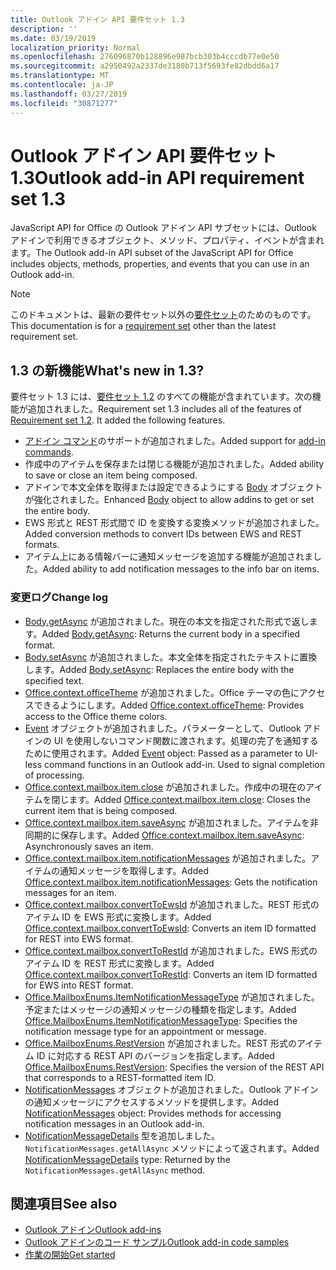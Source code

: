 ```yaml
---
title: Outlook アドイン API 要件セット 1.3
description: ''
ms.date: 03/19/2019
localization_priority: Normal
ms.openlocfilehash: 276096870b128896e987bcb303b4cccdb77e0e50
ms.sourcegitcommit: a2950492a2337de3180b713f5693fe82dbdd6a17
ms.translationtype: MT
ms.contentlocale: ja-JP
ms.lasthandoff: 03/27/2019
ms.locfileid: "30871277"
---
```

# <a name="outlook-add-in-api-requirement-set-13"></a><span data-ttu-id="e1e2d-102">Outlook アドイン API 要件セット 1.3</span><span class="sxs-lookup"><span data-stu-id="e1e2d-102">Outlook add-in API requirement set 1.3</span></span>

<span data-ttu-id="e1e2d-103">JavaScript API for Office の Outlook アドイン API サブセットには、Outlook アドインで利用できるオブジェクト、メソッド、プロパティ、イベントが含まれます。</span><span class="sxs-lookup"><span data-stu-id="e1e2d-103">The Outlook add-in API subset of the JavaScript API for Office includes objects, methods, properties, and events that you can use in an Outlook add-in.</span></span>

> [!NOTE]
> <span data-ttu-id="e1e2d-104">このドキュメントは、最新の要件セット以外の[要件セット](/office/dev/add-ins/reference/requirement-sets/outlook-api-requirement-sets)のためのものです。</span><span class="sxs-lookup"><span data-stu-id="e1e2d-104">This documentation is for a [requirement set](/office/dev/add-ins/reference/requirement-sets/outlook-api-requirement-sets) other than the latest requirement set.</span></span> 

## <a name="whats-new-in-13"></a><span data-ttu-id="e1e2d-105">1.3 の新機能</span><span class="sxs-lookup"><span data-stu-id="e1e2d-105">What's new in 1.3?</span></span>

<span data-ttu-id="e1e2d-p101">要件セット 1.3 には、[要件セット 1.2](../requirement-set-1.2/outlook-requirement-set-1.2.md) のすべての機能が含まれています。次の機能が追加されました。</span><span class="sxs-lookup"><span data-stu-id="e1e2d-p101">Requirement set 1.3 includes all of the features of [Requirement set 1.2](../requirement-set-1.2/outlook-requirement-set-1.2.md). It added the following features.</span></span>

- <span data-ttu-id="e1e2d-108">[アドイン コマンド](/outlook/add-ins/add-in-commands-for-outlook)のサポートが追加されました。</span><span class="sxs-lookup"><span data-stu-id="e1e2d-108">Added support for [add-in commands](/outlook/add-ins/add-in-commands-for-outlook).</span></span>
- <span data-ttu-id="e1e2d-109">作成中のアイテムを保存または閉じる機能が追加されました。</span><span class="sxs-lookup"><span data-stu-id="e1e2d-109">Added ability to save or close an item being composed.</span></span>
- <span data-ttu-id="e1e2d-110">アドインで本文全体を取得または設定できるようにする [Body](/javascript/api/outlook_1_3/office.body) オブジェクトが強化されました。</span><span class="sxs-lookup"><span data-stu-id="e1e2d-110">Enhanced [Body](/javascript/api/outlook_1_3/office.body) object to allow addins to get or set the entire body.</span></span>
- <span data-ttu-id="e1e2d-111">EWS 形式と REST 形式間で ID を変換する変換メソッドが追加されました。</span><span class="sxs-lookup"><span data-stu-id="e1e2d-111">Added conversion methods to convert IDs between EWS and REST formats.</span></span>
- <span data-ttu-id="e1e2d-112">アイテム上にある情報バーに通知メッセージを追加する機能が追加されました。</span><span class="sxs-lookup"><span data-stu-id="e1e2d-112">Added ability to add notification messages to the info bar on items.</span></span>

### <a name="change-log"></a><span data-ttu-id="e1e2d-113">変更ログ</span><span class="sxs-lookup"><span data-stu-id="e1e2d-113">Change log</span></span>

- <span data-ttu-id="e1e2d-114">[Body.getAsync](/javascript/api/outlook_1_3/office.body#getasync-coerciontype--options--callback-) が追加されました。現在の本文を指定された形式で返します。</span><span class="sxs-lookup"><span data-stu-id="e1e2d-114">Added [Body.getAsync](/javascript/api/outlook_1_3/office.body#getasync-coerciontype--options--callback-): Returns the current body in a specified format.</span></span>
- <span data-ttu-id="e1e2d-115">[Body.setAsync](/javascript/api/outlook_1_3/office.body#setasync-data--options--callback-) が追加されました。本文全体を指定されたテキストに置換します。</span><span class="sxs-lookup"><span data-stu-id="e1e2d-115">Added [Body.setAsync](/javascript/api/outlook_1_3/office.body#setasync-data--options--callback-): Replaces the entire body with the specified text.</span></span>
- <span data-ttu-id="e1e2d-116">[Office.context.officeTheme](office.context.md#officetheme-object) が追加されました。Office テーマの色にアクセスできるようにします。</span><span class="sxs-lookup"><span data-stu-id="e1e2d-116">Added [Office.context.officeTheme](office.context.md#officetheme-object): Provides access to the Office theme colors.</span></span>
- <span data-ttu-id="e1e2d-p102">[Event](/javascript/api/office/office.addincommands.event) オブジェクトが追加されました。パラメーターとして、Outlook アドインの UI を使用しないコマンド関数に渡されます。処理の完了を通知するために使用されます。</span><span class="sxs-lookup"><span data-stu-id="e1e2d-p102">Added [Event](/javascript/api/office/office.addincommands.event) object: Passed as a parameter to UI-less command functions in an Outlook add-in. Used to signal completion of processing.</span></span>
- <span data-ttu-id="e1e2d-119">[Office.context.mailbox.item.close](office.context.mailbox.item.md#close) が追加されました。作成中の現在のアイテムを閉じます。</span><span class="sxs-lookup"><span data-stu-id="e1e2d-119">Added [Office.context.mailbox.item.close](office.context.mailbox.item.md#close): Closes the current item that is being composed.</span></span>
- <span data-ttu-id="e1e2d-120">[Office.context.mailbox.item.saveAsync](office.context.mailbox.item.md#saveasyncoptions-callback) が追加されました。アイテムを非同期的に保存します。</span><span class="sxs-lookup"><span data-stu-id="e1e2d-120">Added [Office.context.mailbox.item.saveAsync](office.context.mailbox.item.md#saveasyncoptions-callback): Asynchronously saves an item.</span></span>
- <span data-ttu-id="e1e2d-121">[Office.context.mailbox.item.notificationMessages](office.context.mailbox.item.md#notificationmessages-notificationmessages) が追加されました。アイテムの通知メッセージを取得します。</span><span class="sxs-lookup"><span data-stu-id="e1e2d-121">Added [Office.context.mailbox.item.notificationMessages](office.context.mailbox.item.md#notificationmessages-notificationmessages): Gets the notification messages for an item.</span></span>
- <span data-ttu-id="e1e2d-122">[Office.context.mailbox.convertToEwsId](office.context.mailbox.md#converttoewsiditemid-restversion--string) が追加されました。REST 形式のアイテム ID を EWS 形式に変換します。</span><span class="sxs-lookup"><span data-stu-id="e1e2d-122">Added [Office.context.mailbox.convertToEwsId](office.context.mailbox.md#converttoewsiditemid-restversion--string): Converts an item ID formatted for REST into EWS format.</span></span>
- <span data-ttu-id="e1e2d-123">[Office.context.mailbox.convertToRestId](office.context.mailbox.md#converttorestiditemid-restversion--string) が追加されました。EWS 形式のアイテム ID を REST 形式に変換します。</span><span class="sxs-lookup"><span data-stu-id="e1e2d-123">Added [Office.context.mailbox.convertToRestId](office.context.mailbox.md#converttorestiditemid-restversion--string): Converts an item ID formatted for EWS into REST format.</span></span>
- <span data-ttu-id="e1e2d-124">[Office.MailboxEnums.ItemNotificationMessageType](/javascript/api/outlook_1_3/office.mailboxenums.itemnotificationmessagetype) が追加されました。予定またはメッセージの通知メッセージの種類を指定します。</span><span class="sxs-lookup"><span data-stu-id="e1e2d-124">Added [Office.MailboxEnums.ItemNotificationMessageType](/javascript/api/outlook_1_3/office.mailboxenums.itemnotificationmessagetype): Specifies the notification message type for an appointment or message.</span></span>
- <span data-ttu-id="e1e2d-125">[Office.MailboxEnums.RestVersion](/javascript/api/outlook_1_3/office.mailboxenums.restversion) が追加されました。REST 形式のアイテム ID に対応する REST API のバージョンを指定します。</span><span class="sxs-lookup"><span data-stu-id="e1e2d-125">Added [Office.MailboxEnums.RestVersion](/javascript/api/outlook_1_3/office.mailboxenums.restversion): Specifies the version of the REST API that corresponds to a REST-formatted item ID.</span></span>
- <span data-ttu-id="e1e2d-126">[NotificationMessages](/javascript/api/outlook_1_3/office.notificationmessages) オブジェクトが追加されました。Outlook アドインの通知メッセージにアクセスするメソッドを提供します。</span><span class="sxs-lookup"><span data-stu-id="e1e2d-126">Added [NotificationMessages](/javascript/api/outlook_1_3/office.notificationmessages) object: Provides methods for accessing notification messages in an Outlook add-in.</span></span>
- <span data-ttu-id="e1e2d-127">[NotificationMessageDetails](/javascript/api/outlook_1_3/office.notificationmessagedetails) 型を追加しました。`NotificationMessages.getAllAsync` メソッドによって返されます。</span><span class="sxs-lookup"><span data-stu-id="e1e2d-127">Added [NotificationMessageDetails](/javascript/api/outlook_1_3/office.notificationmessagedetails) type: Returned by the `NotificationMessages.getAllAsync` method.</span></span>

## <a name="see-also"></a><span data-ttu-id="e1e2d-128">関連項目</span><span class="sxs-lookup"><span data-stu-id="e1e2d-128">See also</span></span>

- [<span data-ttu-id="e1e2d-129">Outlook アドイン</span><span class="sxs-lookup"><span data-stu-id="e1e2d-129">Outlook add-ins</span></span>](/outlook/add-ins/)
- [<span data-ttu-id="e1e2d-130">Outlook アドインのコード サンプル</span><span class="sxs-lookup"><span data-stu-id="e1e2d-130">Outlook add-in code samples</span></span>](https://developer.microsoft.com/outlook/gallery/?filterBy=Outlook,Samples,Add-ins)
- [<span data-ttu-id="e1e2d-131">作業の開始</span><span class="sxs-lookup"><span data-stu-id="e1e2d-131">Get started</span></span>](/outlook/add-ins/quick-start)
